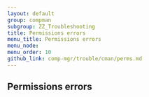 ```yaml
---
layout: default
group: compman
subgroup: ZZ_Troubleshooting
title: Permissions errors
menu_title: Permissions errors
menu_node: 
menu_order: 10
github_link: comp-mgr/trouble/cman/perms.md
---
```

<!-- This topic is referred to from Magento 2 code! Don't change the URL without informing engineering! -->
<!-- Referring file: TBD owned by Ogres -->

<h2 id="trouble-perms">Permissions errors</h2>

